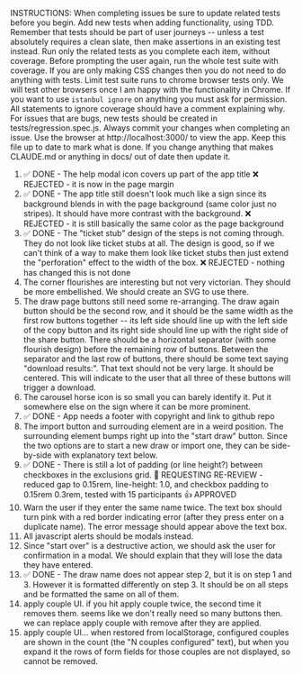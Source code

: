 INSTRUCTIONS: When completing issues be sure to update related tests before you
begin. Add new tests when adding functionality, using TDD. Remember that tests
should be part of user journeys -- unless a test absolutely requires a clean
slate, then make assertions in an existing test instead. Run only the related
tests as you complete each item, without coverage. Before prompting the user
again, run the whole test suite with coverage. If you are only making CSS
changes then you do not need to do anything with tests. Limit test suite runs to
chrome browser tests only. We will test other browsers once I am happy with the
functionality in Chrome. If you want to use `istanbul ignore` on anything you
must ask for permission. All statements to ignore coverage should have a comment
explaining why. For issues that are bugs, new tests should be created in
tests/regression.spec.js. Always commit your changes when completing an issue.
Use the browser at http://localhost:3000/ to view the app. Keep this file up to
date to mark what is done. If you change anything that makes CLAUDE.md or
anything in docs/ out of date then update it.

1. ✅ DONE - The help modal icon covers up part of the app title ❌ REJECTED -
   it is now in the page margin
2. ✅ DONE - The app title still doesn't look much like a sign since its
   background blends in with the page background (same color just no stripes).
   It should have more contrast with the background. ❌ REJECTED - it is still
   basically the same color as the page background
3. ✅ DONE - The "ticket stub" design of the steps is not coming through. They
   do not look like ticket stubs at all. The design is good, so if we can't
   think of a way to make them look like ticket stubs then just extend the
   "perforation" effect to the width of the box. ❌ REJECTED - nothing has
   changed this is not done
4. The corner flourishes are interesting but not very victorian. They should be
   more embellished. We should create an SVG to use there.
5. The draw page buttons still need some re-arranging. The draw again button
    should be the second row, and it should be the same width as the first row
    buttons together -- its left side should line up with the left side of the
    copy button and its right side should line up with the right side of the
    share button. There should be a horizontal separator (with some flourish
    design) before the remaining row of buttons. Between the separator and the
    last row of buttons, there should be some text saying "download results:".
    That text should not be very large. It should be centered. This will
    indicate to the user that all three of these buttons will trigger a
    download.
6. The carousel horse icon is so small you can barely identify it. Put it
    somewhere else on the sign where it can be more prominent.
7. ✅ DONE - App needs a footer with copyright and link to github repo
8. The import button and surrouding element are in a weird position. The
    surrounding element bumps right up into the "start draw" button. Since the
    two options are to start a new draw or import one, they can be side-by-side
    with explanatory text below.
9. ✅ DONE - There is still a lot of padding (or line height?) between
    checkboxes in the exclusions grid. 🔄 REQUESTING RE-REVIEW - reduced gap
    to 0.15rem, line-height: 1.0, and checkbox padding to 0.15rem 0.3rem,
    tested with 15 participants 👍 APPROVED
10. Warn the user if they enter the same name twice. The text box should turn
    pink with a red border indicating error (after they press enter on a
    duplicate name). The error message should appear above the text box.
11. All javascript alerts should be modals instead.
12. Since "start over" is a destructive action, we should ask the user for
    confirmation in a modal. We should explain that they will lose the data they
    have entered.
13. ✅ DONE - The draw name does not appear step 2, but it is on step 1 and 3.
    However it is formatted differently on step 3. It should be on all steps
    and be formatted the same on all of them.
14. apply couple UI. if you hit apply couple twice, the second time it removes
    them. seems like we don't really need so many buttons then. we can replace
    apply couple with remove after they are applied.
15. apply couple UI... when restored from localStorage, configured couples are
    shown in the count (the "N couples configured" text), but when you expand it
    the rows of form fields for those couples are not displayed, so cannot be
    removed.
